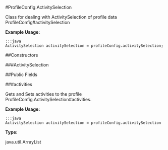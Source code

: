 #ProfileConfig.ActivitySelection

Class for dealing with ActivitySelection of profile data  ProfileConfig#activitySelection

 

**Example Usage:**
	
	:::java	
	ActivitySelection activitySelection = profileConfig.activitySelection;


##Constructors

###ActivitySelection



##Public Fields

###activities

Gets and Sets activities to the profile  ProfileConfig.ActivitySelection#activities.

 

**Example Usage:**
	
	:::java	
	ActivitySelection activitySelection = profileConfig.activitySelection


**Type:**

java.util.ArrayList

